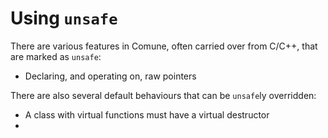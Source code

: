 # Using `unsafe`

There are various features in Comune, often carried over from C/C++, that are marked as `unsafe`:
- Declaring, and operating on, raw pointers


There are also several default behaviours that can be `unsafe`ly overridden:
- A class with virtual functions must have a virtual destructor
- 